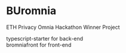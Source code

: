 # BUromnia
ETH Privacy Omnia Hackathon Winner Project

typescript-starter for back-end
<br>
bromniafront for front-end
